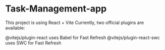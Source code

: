 # Task-Management-app
This project is using React + Vite
Currently, two official plugins are available:

@vitejs/plugin-react uses Babel for Fast Refresh
@vitejs/plugin-react-swc uses SWC for Fast Refresh
